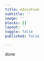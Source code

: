 ```yaml
---
title: education
subtitle: ''
image: ''
blocks: []
layout: ''
toggle: false
published: false

---
```

done